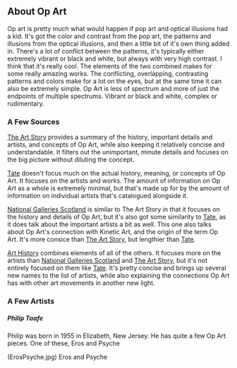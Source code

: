 ## About Op Art
Op art is pretty much what would happen if pop art and optical illusions had a kid. It's got the color and contrast from the pop art, the patterns and illusions from the optical illusions, and then a little bit of it's own thing added in. There's a lot of conflict between the patterns, it's typically either extremely vibrant or black and white, but always with very high contrast. I think that it's really cool. The elements of the two combined makes for some really amazing works. The conflicting, overlapping, contrasting patterns and colors make for a lot on the eyes, but at the same time it can also be extremely simple. Op Art is less of spectrum and more of just the endpoints of multiple spectrums. Vibrant or black and white, complex or rudimentary.
 

### A Few Sources

[The Art Story](https://www.theartstory.org/movement-op-art.htm) provides a summary of the history, important details and artists, and concepts of Op Art, while also keeping it relatively concise and understandable. It filters out the unimportant, minute details and focuses on the big picture without diluting the concept.

[Tate](https://www.tate.org.uk/art/art-terms/o/op-art) doesn't focus much on the actual history, meaning, or concepts of Op Art. It focuses on the artists and works. The amount of information on Op Art as a whole is extremely minimal, but that's made up for by the amount of information on individual artists that's catalogued alongside it.

[National Galleries Scotland](https://www.nationalgalleries.org/art-and-artists/glossary-terms/op-art) is similar to The Art Story in that it focuses on the history and details of Op Art, but it's also got some similarity to [Tate](https://www.tate.org.uk/art/art-terms/o/op-art), as it does talk about the important artists a bit as well. This one also talks about Op Art's connection with Kinetic Art, and the origin of the term Op Art. It's more consice than [The Art Story](https://www.theartstory.org/movement-op-art.htm), but lengthier than [Tate](https://www.tate.org.uk/art/art-terms/o/op-art).

[Art History](http://www.arthistory.net/op-art/) combines elements of all of the others. It focuses more on the artists than [National Galleries Scotland](https://www.nationalgalleries.org/art-and-artists/glossary-terms/op-art) and [The Art Story](https://www.theartstory.org/movement-op-art.htm), but it's not entirely focused on them like [Tate](https://www.tate.org.uk/art/art-terms/o/op-art). It's pretty concise and brings up several new names to the list of artists, while also explaining the connections Op Art has with other art movements in another new light.


### A Few Artists

##### Philip Taafe
Philip was born in 1955 in Elizabeth, New Jersey. He has quite a few Op Art pieces. One of these, Eros and Psyche 


(ErosPsyche.jpg) Eros and Psyche







